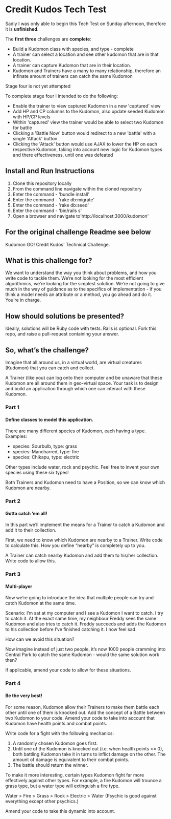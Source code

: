 # Credit Kudos Tech Test

Sadly I was only able to begin this Tech Test on Sunday afternoon, therefore it is **unfinished**.

The **first three** challenges are **complete**:

- Build a Kudomon class with species, and type - complete
- A trainer can select a location and see other kudomon that are in that location.
- A trainer can capture Kudomon that are in their location.
- Kudomon and Trainers have a many to many relationship, therefore an infinate amount of trainers can catch the same Kudomon

Stage four is not yet attempted

To complete stage four I intended to do the following:

- Enable the trainer to view captured Kudomon in a new 'captured' view
- Add HP and CP columns to the Kudomon, also update seeded Kudomon with HP/CP levels
- Within 'captured' view the trainer would be able to select two Kudomon for battle
- Clicking a 'Battle Now' button would redirect to a new 'battle' with a single 'Attack' button
- Clicking the 'Attack' button would use AJAX to lower the HP on each respective Kudomon, taking into account new logic for Kudomon types and there effectiveness, until one was defeated

Install and Run Instructions
---------------------------

1. Clone this repository locally
2. From the command line navigate within the cloned repository
3. Enter the command - 'bundle install'
4. Enter the command - 'rake db:migrate'
5. Enter the command - 'rake db:seed'
6. Enter the command - 'bin/rails s'
7. Open a browser and navigate to'http://localhost:3000/kudomon'

For the original challenge Readme see below
-------------------------------------------

Kudomon GO!
Credit Kudos' Technical Challenge.

## What is this challenge for?
We want to understand the way you think about problems, and how you write code to tackle them. We’re not looking for the most efficient algorithmics, we’re looking for the simplest solution. We’re not going to give much in the way of guidance as to the specifics of implementation - if you think a model needs an attribute or a method, you go ahead and do it. You’re in charge.

## How should solutions be presented?
Ideally, solutions will be Ruby code with tests. Rails is optional.
Fork this repo, and raise a pull-request containing your answer.

## So, what’s the challenge?
Imagine that all around us, in a virtual world, are virtual creatures (Kudomon) that you can catch and collect.

A Trainer (like you) can log onto their computer and be unaware that these Kudomon are all around them in geo-virtual space. Your task is to design and build an application through which one can interact with these Kudomon.

### Part 1
#### Define classes to model this application.
There are many different species of Kudomon, each having a type. Examples:

- species: Sourbulb, type: grass
- species: Mancharred, type: fire
- species: Chikapu, type: electric

Other types include water, rock and psychic. Feel free to invent your own species using these six types!

Both Trainers and Kudomon need to have a Position, so we can know which Kudomon are nearby.

### Part 2
#### Gotta catch ‘em all!
In this part we’ll implement the means for a Trainer to catch a Kudomon and add it to their collection.

First, we need to know which Kudomon are nearby to a Trainer. Write code to calculate this. How you define “nearby” is completely up to you.

A Trainer can catch nearby Kudomon and add them to his/her collection. Write code to allow this.

### Part 3
#### Multi-player
Now we’re going to introduce the idea that multiple people can try and catch Kudomon at the same time.

Scenario:
I’m sat at my computer and I see a Kudomon I want to catch. I try to catch it.
At the exact same time, my neighbour Freddy sees the same Kudomon and also tries to catch it.
Freddy succeeds and adds the Kudomon to his collection before I’ve finished catching it.
I now feel sad.

How can we avoid this situation?

Now imagine instead of just two people, it’s now 1000 people cramming into Central Park to catch the same Kudomon - would the same solution work then?

If applicable, amend your code to allow for these situations.

### Part 4
#### Be the very best!
For some reason, Kudomon allow their Trainers to make them battle each other until one of them is knocked out. Add the concept of a Battle between two Kudomon to your code. Amend your code to take into account that Kudomon have health points and combat points.

Write code for a fight with the following mechanics:

1. A randomly chosen Kudomon goes first.
2. Until one of the Kudomon is knocked out (i.e. when health points <= 0), both battling Kudomon take it in turns to inflict damage on the other. The amount of damage is equivalent to their combat points.
3. The battle should return the winner.

To make it more interesting, certain types Kudomon fight far more effectively against other types. For example, a fire Kudomon will trounce a grass type, but a water type will extinguish a fire type.

Water > Fire > Grass > Rock > Electric > Water
(Psychic is good against everything except other psychics.)

Amend your code to take this dynamic into account.
